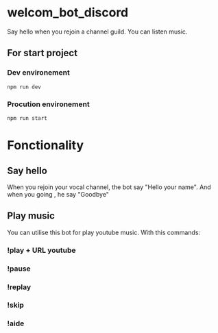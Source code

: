 # welcom_bot_discord
Say hello when you rejoin a channel guild.
You can listen music.

## For start project
### Dev environement
```
npm run dev
```
### Procution environement
```
npm run start
```

# Fonctionality
## Say hello
When you rejoin your vocal channel, the bot say "Hello your name".
And when you going , he say "Goodbye"

## Play music
You can utilise this bot for play youtube music.
With this commands:
### !play + URL youtube
### !pause
### !replay
### !skip
### !aide

